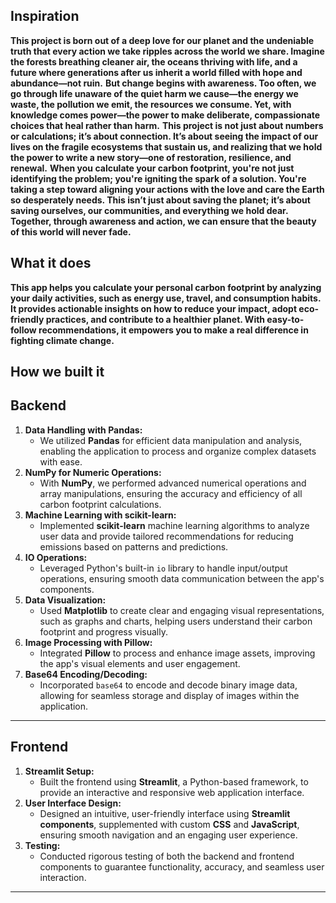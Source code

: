 ## Inspiration
**This project is born out of a deep love for our planet and the undeniable truth that every action we take ripples across the world we share. Imagine the forests breathing cleaner air, the oceans thriving with life, and a future where generations after us inherit a world filled with hope and abundance—not ruin.**
**But change begins with awareness. Too often, we go through life unaware of the quiet harm we cause—the energy we waste, the pollution we emit, the resources we consume. Yet, with knowledge comes power—the power to make deliberate, compassionate choices that heal rather than harm.**
**This project is not just about numbers or calculations; it’s about connection. It’s about seeing the impact of our lives on the fragile ecosystems that sustain us, and realizing that we hold the power to write a new story—one of restoration, resilience, and renewal.**
**When you calculate your carbon footprint, you're not just identifying the problem; you're igniting the spark of a solution. You're taking a step toward aligning your actions with the love and care the Earth so desperately needs. This isn’t just about saving the planet; it’s about saving ourselves, our communities, and everything we hold dear. Together, through awareness and action, we can ensure that the beauty of this world will never fade.**
## What it does
**This app helps you calculate your personal carbon footprint by analyzing your daily activities, such as energy use, travel, and consumption habits. It provides actionable insights on how to reduce your impact, adopt eco-friendly practices, and contribute to a healthier planet. With easy-to-follow recommendations, it empowers you to make a real difference in fighting climate change.**
## How we built it

##  Backend  
1. **Data Handling with Pandas:**  
   - We utilized **Pandas** for efficient data manipulation and analysis, enabling the application to process and organize complex datasets with ease.  
2. **NumPy for Numeric Operations:**  
   - With **NumPy**, we performed advanced numerical operations and array manipulations, ensuring the accuracy and efficiency of all carbon footprint calculations.  
3. **Machine Learning with scikit-learn:**  
   - Implemented **scikit-learn** machine learning algorithms to analyze user data and provide tailored recommendations for reducing emissions based on patterns and predictions.  
4. **IO Operations:**  
   - Leveraged Python's built-in `io` library to handle input/output operations, ensuring smooth data communication between the app's components.  
5. **Data Visualization:**  
   - Used **Matplotlib** to create clear and engaging visual representations, such as graphs and charts, helping users understand their carbon footprint and progress visually.  
6. **Image Processing with Pillow:**  
   - Integrated **Pillow** to process and enhance image assets, improving the app's visual elements and user engagement.  
7. **Base64 Encoding/Decoding:**  
   - Incorporated `base64` to encode and decode binary image data, allowing for seamless storage and display of images within the application.

---
## Frontend 
1. **Streamlit Setup:**  
   - Built the frontend using **Streamlit**, a Python-based framework, to provide an interactive and responsive web application interface.  
2. **User Interface Design:**  
   - Designed an intuitive, user-friendly interface using **Streamlit components**, supplemented with custom **CSS** and **JavaScript**, ensuring smooth navigation and an engaging user experience.  
3. **Testing:**  
   - Conducted rigorous testing of both the backend and frontend components to guarantee functionality, accuracy, and seamless user interaction.  
---
